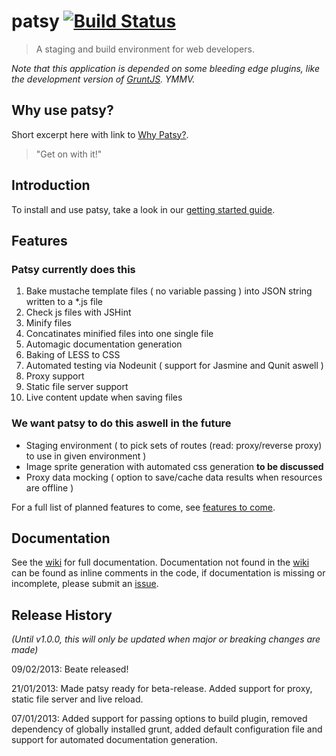 # patsy [![Build Status](https://travis-ci.org/phun-ky/patsy.png)](https://travis-ci.org/phun-ky/patsy)

> A staging and build environment for web developers.

_Note that this application is depended on some bleeding edge plugins, like the development version of [GruntJS][grunt]. YMMV._

## Why use patsy?

Short excerpt here with link to  [Why Patsy?](https://github.com/phun-ky/patsy/wiki/Why-patsy).

> "Get on with it!"

## Introduction

To install and use patsy, take a look in our [getting started guide](https://github.com/phun-ky/patsy/wiki/Getting-started).

## Features

### Patsy currently does this

1. Bake mustache template files ( no variable passing ) into JSON string written to a *.js file
2. Check js files with JSHint
3. Minify files
4. Concatinates minified files into one single file
5. Automagic documentation generation
6. Baking of LESS to CSS
7. Automated testing via Nodeunit ( support for Jasmine and Qunit aswell )
8. Proxy support
9. Static file server support
10. Live content update when saving files

### We want patsy to do this aswell in the future

* Staging environment ( to pick sets of routes (read: proxy/reverse proxy) to use in given environment )
* Image sprite generation with automated css generation **to be discussed**
* Proxy data mocking ( option to save/cache data results when resources are offline )

For a full list of planned features to come, see [features to come][features_planned].

## Documentation

See the [wiki] for full documentation. Documentation not found in the [wiki] can be found as inline comments in the code,
if documentation is missing or incomplete, please submit an [issue][issues].


[node]: http://nodejs.org/
[grunt]: https://github.com/gruntjs/grunt
[npm]: http://npmjs.org/
[wiki]: http://github.com/phun-ky/patsy/wiki/
[why]: http://github.com/phun-ky/patsy/wiki/Why-patsy%3F
[patsy]: http://github.com/phun-ky/patsy
[features_planned]: https://github.com/phun-ky/patsy/issues?labels=feature+planned&page=1&state=open
[issues]: https://github.com/phun-ky/patsy/issues

## Release History
_(Until v1.0.0, this will only be updated when major or breaking changes are made)_

09/02/2013: Beate released!

21/01/2013: Made patsy ready for beta-release. Added support for proxy, static file server and live reload.

07/01/2013: Added support for passing options to build plugin, removed dependency of globally installed grunt,
added default configuration file and support for automated documentation generation.


